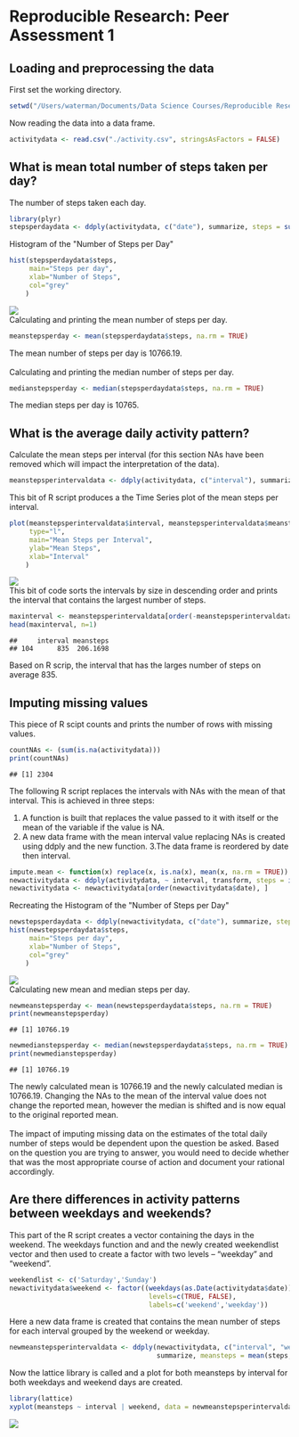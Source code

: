 # Reproducible Research: Peer Assessment 1

## Loading and preprocessing the data
First set the working directory.

```r
setwd("/Users/waterman/Documents/Data Science Courses/Reproducible Research/Project1/RepData_PeerAssessment1")
```
Now reading the data into a data frame.

```r
activitydata <- read.csv("./activity.csv", stringsAsFactors = FALSE)
```

## What is mean total number of steps taken per day?

The number of steps taken each day.

```r
library(plyr)
stepsperdaydata <- ddply(activitydata, c("date"), summarize, steps = sum(steps), rm.na=TRUE)
```
Histogram of the "Number of Steps per Day"

```r
hist(stepsperdaydata$steps, 
     main="Steps per day",
     xlab="Number of Steps",
     col="grey"
    )
```

![](PA1_template_files/figure-html/unnamed-chunk-4-1.png) 
<br>Calculating and printing the mean number of steps per day.

```r
meanstepsperday <- mean(stepsperdaydata$steps, na.rm = TRUE)
```
The mean number of steps per day is 10766.19.
<br><br>
Calculating and printing the median number of steps per day.

```r
medianstepsperday <- median(stepsperdaydata$steps, na.rm = TRUE)
```
The median steps per day is 10765.  

## What is the average daily activity pattern?
Calculate the mean steps per interval (for this section NAs have been removed which will impact the interpretation of the data).

```r
meanstepsperintervaldata <- ddply(activitydata, c("interval"), summarize, meansteps = mean(steps, na.rm = TRUE))
```
This bit of R script produces a the Time Series plot of the mean steps per interval.

```r
plot(meanstepsperintervaldata$interval, meanstepsperintervaldata$meansteps,
     type="l",
     main="Mean Steps per Interval", 
     ylab="Mean Steps",
     xlab="Interval"
    )
```

![](PA1_template_files/figure-html/unnamed-chunk-8-1.png) 
<br>This bit of code sorts the intervals by size in descending order and prints the interval that contains the largest number of steps.

```r
maxinterval <- meanstepsperintervaldata[order(-meanstepsperintervaldata$meansteps), ]
head(maxinterval, n=1)
```

```
##     interval meansteps
## 104      835  206.1698
```
Based on R scrip, the interval that has the larges number of steps on average 835.

## Imputing missing values
This piece of R scipt counts and prints the number of rows with missing values.

```r
countNAs <- (sum(is.na(activitydata)))
print(countNAs)
```

```
## [1] 2304
```
The following R script replaces the intervals with NAs with the mean of that interval.
This is achieved in three steps: 
1. A function is built that replaces the value passed to it with itself or the mean of the variable if the value is NA.
2. A new data frame with the mean interval value replacing NAs is created using ddply and the new function. 
3.The data frame is reordered by date then interval.

```r
impute.mean <- function(x) replace(x, is.na(x), mean(x, na.rm = TRUE))
newactivitydata <- ddply(activitydata, ~ interval, transform, steps = impute.mean(steps))
newactivitydata <- newactivitydata[order(newactivitydata$date), ]
```
Recreating the Histogram of the "Number of Steps per Day"

```r
newstepsperdaydata <- ddply(newactivitydata, c("date"), summarize, steps = sum(steps), rm.na=TRUE)
hist(newstepsperdaydata$steps, 
     main="Steps per day",
     xlab="Number of Steps",
     col="grey"
    )
```

![](PA1_template_files/figure-html/unnamed-chunk-12-1.png) 
<br>Calculating new mean and median steps per day.

```r
newmeanstepsperday <- mean(newstepsperdaydata$steps, na.rm = TRUE)
print(newmeanstepsperday)
```

```
## [1] 10766.19
```

```r
newmedianstepsperday <- median(newstepsperdaydata$steps, na.rm = TRUE)
print(newmedianstepsperday)
```

```
## [1] 10766.19
```
The newly calculated mean is 10766.19 and the newly calculated median is 10766.19. Changing the NAs to the mean of the interval value does not change the reported mean, however the median is shifted and is now equal to the original reported mean. <br><br>
The impact of imputing missing data on the estimates of the total daily number of steps would be dependent upon the question be asked. Based on the question you are trying to answer, you would need to decide whether that was the most appropriate course of action and document your rational accordingly. 

## Are there differences in activity patterns between weekdays and weekends?
This part of the R script creates a vector containing the days in the weekend. The weekdays function and and the newly created weekendlist vector and then used to create a factor with two levels – “weekday” and “weekend”.

```r
weekendlist <- c('Saturday','Sunday')
newactivitydata$weekend <- factor((weekdays(as.Date(activitydata$date)) %in% weekendlist), 
                                   levels=c(TRUE, FALSE),
                                   labels=c('weekend','weekday'))
```
Here a new data frame is created that contains the mean number of steps for each interval grouped by the weekend or weekday.

```r
newmeanstepsperintervaldata <- ddply(newactivitydata, c("interval", "weekend"), 
                                     summarize, meansteps = mean(steps, na.rm = TRUE))
```
Now the lattice library is called and a plot for both meansteps by interval for both weekdays and weekend days are created.

```r
library(lattice)
xyplot(meansteps ~ interval | weekend, data = newmeanstepsperintervaldata, type="l", layout=c(1,2)) 
```

![](PA1_template_files/figure-html/unnamed-chunk-16-1.png) 
